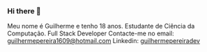 ### Hi there 👋

Meu nome é Guilherme e tenho 18 anos.
Estudante de Ciência da Computação.
Full Stack Developer
Contacte-me no email: guilhermepereira1609@hotmail.com
Linkedin: <a href="https://www.linkedin.com/in/guilhermepereiradev/">guilhermepereiradev</a>
